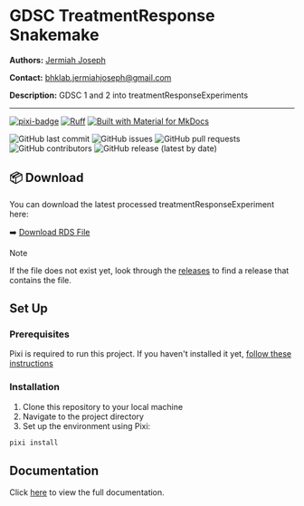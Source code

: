 # GDSC TreatmentResponse Snakemake

**Authors:** [Jermiah Joseph](https://github.com/jjjermiah)

**Contact:** [bhklab.jermiahjoseph@gmail.com](mailto:bhklab.jermiahjoseph@gmail.com)

**Description:** GDSC 1 and 2 into treatmentResponseExperiments

--------------------------------------

[![pixi-badge](https://img.shields.io/endpoint?url=https://raw.githubusercontent.com/prefix-dev/pixi/main/assets/badge/v0.json&style=flat-square)](https://github.com/prefix-dev/pixi)
[![Ruff](https://img.shields.io/endpoint?url=https://raw.githubusercontent.com/astral-sh/ruff/main/assets/badge/v2.json&style=flat-square)](https://github.com/astral-sh/ruff)
[![Built with Material for MkDocs](https://img.shields.io/badge/mkdocs--material-gray?logo=materialformkdocs&style=flat-square)](https://github.com/squidfunk/mkdocs-material)

![GitHub last commit](https://img.shields.io/github/last-commit/BHKLAB-DataProcessing/gdsc-treatmentresponse-snakemake?style=flat-square)
![GitHub issues](https://img.shields.io/github/issues/BHKLAB-DataProcessing/gdsc-treatmentresponse-snakemake?style=flat-square)
![GitHub pull requests](https://img.shields.io/github/issues-pr/BHKLAB-DataProcessing/gdsc-treatmentresponse-snakemake?style=flat-square)
![GitHub contributors](https://img.shields.io/github/contributors/BHKLAB-DataProcessing/gdsc-treatmentresponse-snakemake?style=flat-square)
![GitHub release (latest by date)](https://img.shields.io/github/v/release/BHKLAB-DataProcessing/gdsc-treatmentresponse-snakemake?style=flat-square)

## 📦 Download

You can download the latest processed treatmentResponseExperiment here:

➡️ [Download RDS File](https://github.com/BHKLAB-DataProcessing/gdsc-treatmentresponse-snakemake/releases/latest/download/)

> [!NOTE]
> If the file does not exist yet, look through the [releases](https://github.com/BHKLAB-DataProcessing/gdsc-treatmentresponse-snakemake/releases) to find a release that contains the file.


## Set Up

### Prerequisites

Pixi is required to run this project.
If you haven't installed it yet, [follow these instructions](https://pixi.sh/latest/)

### Installation

1. Clone this repository to your local machine
2. Navigate to the project directory
3. Set up the environment using Pixi:

```bash
pixi install
```

## Documentation

Click [here](https://BHKLAB-DataProcessing.github.io/gdsc-treatmentresponse-snakemake) to view the full documentation.
